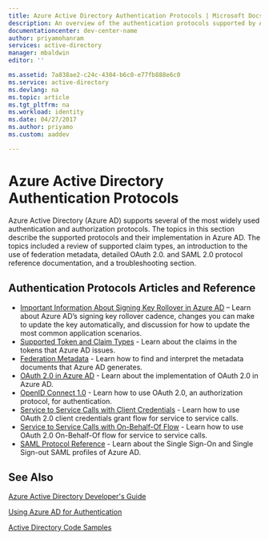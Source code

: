 ```yaml
---
title: Azure Active Directory Authentication Protocols | Microsoft Docs
description: An overview of the authentication protocols supported by Azure Active Directory (AD)
documentationcenter: dev-center-name
author: priyamohanram
services: active-directory
manager: mbaldwin
editor: ''

ms.assetid: 7a838ae2-c24c-4304-b6c0-e77fb888e6c0
ms.service: active-directory
ms.devlang: na
ms.topic: article
ms.tgt_pltfrm: na
ms.workload: identity
ms.date: 04/27/2017
ms.author: priyamo
ms.custom: aaddev

---
```

# Azure Active Directory Authentication Protocols
Azure Active Directory (Azure AD) supports several of the most widely used authentication and authorization protocols. The topics in this section describe the supported protocols and their implementation in Azure AD. The topics included a review of supported claim types, an introduction to the use of federation metadata, detailed OAuth 2.0. and SAML 2.0 protocol reference documentation, and a troubleshooting section.

## Authentication Protocols Articles and Reference
* [Important Information About Signing Key Rollover in Azure AD](active-directory-signing-key-rollover.md) – Learn about Azure AD’s signing key rollover cadence, changes you can make to update the key automatically, and discussion for how to update the most common application scenarios.
* [Supported Token and Claim Types](active-directory-token-and-claims.md) - Learn about the claims in the tokens that Azure AD issues.
* [Federation Metadata](active-directory-federation-metadata.md) - Learn how to find and interpret the metadata documents that Azure AD generates.
* [OAuth 2.0 in Azure AD](active-directory-protocols-oauth-code.md) - Learn about the implementation of OAuth 2.0 in Azure AD.
* [OpenID Connect 1.0](active-directory-protocols-openid-connect-code.md) - Learn how to use OAuth 2.0, an authorization protocol, for authentication.
* [Service to Service Calls with Client Credentials](active-directory-protocols-oauth-service-to-service.md) - Learn how to use OAuth 2.0 client credentials grant flow for service to service calls.
* [Service to Service Calls with On-Behalf-Of Flow](active-directory-protocols-oauth-on-behalf-of.md) - Learn how to use OAuth 2.0 On-Behalf-Of flow for service to service calls.
* [SAML Protocol Reference](active-directory-saml-protocol-reference.md) - Learn about the Single Sign-On and Single Sign-out SAML profiles of Azure AD.

## See Also
[Azure Active Directory Developer's Guide](active-directory-developers-guide.md)

[Using Azure AD for Authentication](../../app-service-web/web-sites-authentication-authorization.md)

[Active Directory Code Samples](active-directory-code-samples.md)

